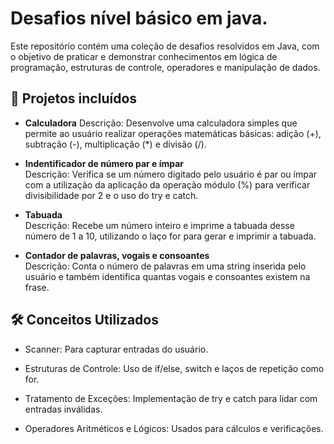 # Desafios nível básico em java.

Este repositório contém uma coleção de desafios resolvidos em Java, com o objetivo de praticar e demonstrar conhecimentos em lógica de programação, estruturas de controle, operadores e manipulação de dados.

## 📂 Projetos incluídos

- **Calculadora** 
  Descrição: Desenvolve uma calculadora simples que permite ao usuário realizar operações matemáticas básicas: adição (+), subtração (-), multiplicação (*) e divisão (/).

- **Indentificador de número par e ímpar**  
  Descrição: Verifica se um número digitado pelo usuário é par ou ímpar com a utilização da aplicação da operação módulo (%) para verificar divisibilidade por 2 e o uso do try e catch. 

- **Tabuada**  
  Descrição: Recebe um número inteiro e imprime a tabuada desse número de 1 a 10, utilizando o laço for para gerar e imprimir a tabuada.

- **Contador de palavras, vogais e consoantes**  
  Descrição: Conta o número de palavras em uma string inserida pelo usuário e também identifica quantas vogais e consoantes existem na frase.


## 🛠️ Conceitos Utilizados

- Scanner: Para capturar entradas do usuário.

- Estruturas de Controle: Uso de if/else, switch e laços de repetição como for.

- Tratamento de Exceções: Implementação de try e catch para lidar com entradas inválidas.

- Operadores Aritméticos e Lógicos: Usados para cálculos e verificações.

